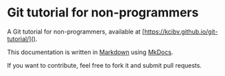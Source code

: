 # Git tutorial for non-programmers
A Git tutorial for non-programmers, available at [https://kcibv.github.io/git-tutorial/]().

This documentation is written in [Markdown](https://en.wikipedia.org/wiki/Markdown) 
using [MkDocs](https://www.mkdocs.org/).

If you want to contribute, feel free to fork it and submit pull requests.
